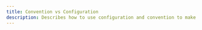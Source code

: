 ```yaml
---
title: Convention vs Configuration
description: Describes how to use configuration and convention to make your code more readable and maintainable.
---
```

